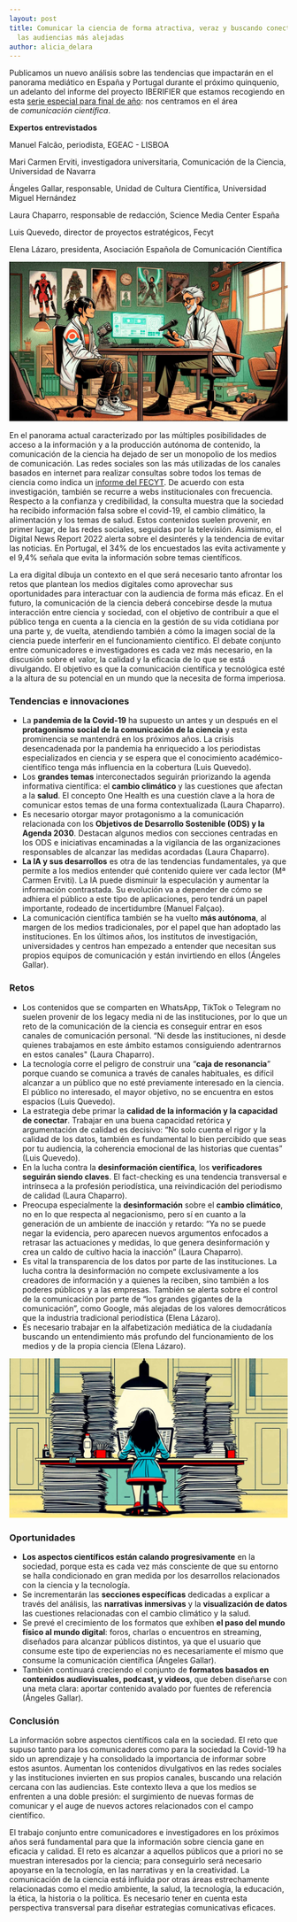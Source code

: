 ```yaml
---
layout: post
title: Comunicar la ciencia de forma atractiva, veraz y buscando conectar con
  las audiencias más alejadas
author: alicia_delara
---
```

<!--StartFragment-->

Publicamos un nuevo análisis sobre las tendencias que impactarán en el panorama mediático en España y Portugal durante el próximo quinquenio, un adelanto del informe del proyecto IBERIFIER que estamos recogiendo en esta [serie especial para final de año](https://mip.umh.es/blog/2023/12/09/especial-tendencias-innovaciones-ecosistema-mediatico-de-espana-y-portugal-2025-2030/): nos centramos en el área de *comunicación científica*.

**Expertos entrevistados**

Manuel Falcão, periodista, EGEAC - LISBOA

Mari Carmen Erviti, investigadora universitaria, Comunicación de la Ciencia, Universidad de Navarra

Ángeles Gallar, responsable, Unidad de Cultura Científica, Universidad Miguel Hernández

Laura Chaparro, responsable de redacción, Science Media Center España

Luis Quevedo, director de proyectos estratégicos, Fecyt

Elena Lázaro, presidenta, Asociación Española de Comunicación Científica

![](/images/001/cult-cient-1.jpg)

En el panorama actual caracterizado por las múltiples posibilidades de acceso a la información y a la producción autónoma de contenido, la comunicación de la ciencia ha dejado de ser un monopolio de los medios de comunicación. Las redes sociales son las más utilizadas de los canales basados en internet para realizar consultas sobre todos los temas de ciencia como indica un [informe del FECYT](https://www.fecyt.es/es/publicacion/desinformacion-cientifica-en-espana). De acuerdo con esta investigación, también se recurre a webs institucionales con frecuencia. Respecto a la confianza y credibilidad, la consulta muestra que la sociedad ha recibido información falsa sobre el covid-19, el cambio climático, la alimentación y los temas de salud. Estos contenidos suelen provenir, en primer lugar, de las redes sociales, seguidas por la televisión. Asimismo, el Digital News Report 2022 alerta sobre el desinterés y la tendencia de evitar las noticias. En Portugal, el 34% de los encuestados las evita activamente y el 9,4% señala que evita la información sobre temas científicos.

La era digital dibuja un contexto en el que será necesario tanto afrontar los retos que plantean los medios digitales como aprovechar sus oportunidades para interactuar con la audiencia de forma más eficaz. En el futuro, la comunicación de la ciencia deberá concebirse desde la mutua interacción entre ciencia y sociedad, con el objetivo de contribuir a que el público tenga en cuenta a la ciencia en la gestión de su vida cotidiana por una parte y, de vuelta, atendiendo también a cómo la imagen social de la ciencia puede interferir en el funcionamiento científico. El debate conjunto entre comunicadores e investigadores es cada vez más necesario, en la discusión sobre el valor, la calidad y la eficacia de lo que se está divulgando. El objetivo es que la comunicación científica y tecnológica esté a la altura de su potencial en un mundo que la necesita de forma imperiosa.



### Tendencias e innovaciones

* La **pandemia de la Covid-19** ha supuesto un antes y un después en el **protagonismo social de la comunicación de la ciencia** y esta prominencia se mantendrá en los próximos años. La crisis desencadenada por la pandemia ha enriquecido a los periodistas especializados en ciencia y se espera que el conocimiento académico-científico tenga más influencia en la cobertura (Luis Quevedo).
* Los **grandes temas** interconectados seguirán priorizando la agenda informativa científica: el **cambio climático** y las cuestiones que afectan a la **salud**. El concepto One Health es una cuestión clave a la hora de comunicar estos temas de una forma contextualizada (Laura Chaparro). 
* Es necesario otorgar mayor protagonismo a la comunicación relacionada con los **Objetivos de Desarrollo Sostenible (ODS) y la Agenda 2030**. Destacan algunos medios con secciones centradas en los ODS e iniciativas encaminadas a la vigilancia de las organizaciones responsables de alcanzar las medidas acordadas (Laura Chaparro). 
* **La IA y sus desarrollos** es otra de las tendencias fundamentales, ya que permite a los medios entender qué contenido quiere ver cada lector (Mª Carmen Erviti). La IA puede disminuir la especulación y aumentar la información contrastada. Su evolución va a depender de cómo se adhiera el público a este tipo de aplicaciones, pero tendrá un papel importante, rodeado de incertidumbre (Manuel Falçao).
* La comunicación científica también se ha vuelto **más autónoma**, al margen de los medios tradicionales, por el papel que han adoptado las instituciones. En los últimos años, los institutos de investigación, universidades y centros han empezado a entender que necesitan sus propios equipos de comunicación y están invirtiendo en ellos (Ángeles Gallar).



### Retos

* Los contenidos que se comparten en WhatsApp, TikTok o Telegram no suelen provenir de los legacy media ni de las instituciones, por lo que un reto de la comunicación de la ciencia es conseguir entrar en esos canales de comunicación personal. “Ni desde las instituciones, ni desde quienes trabajamos en este ámbito estamos consiguiendo adentrarnos en estos canales" (Laura Chaparro).
* La tecnología corre el peligro de construir una “**caja de resonancia**” porque cuando se comunica a través de canales habituales, es difícil alcanzar a un público que no esté previamente interesado en la ciencia. El público no interesado, el mayor objetivo, no se encuentra en estos espacios (Luis Quevedo). 
* La estrategia debe primar la **calidad de la información y la capacidad de conectar**. Trabajar en una buena capacidad retórica y argumentación de calidad es decisivo: “No solo cuenta el rigor y la calidad de los datos, también es fundamental lo bien percibido que seas por tu audiencia, la coherencia emocional de las historias que cuentas” (Luis Quevedo).
* En la lucha contra la **desinformación científica**, los **verificadores seguirán siendo claves**. El fact-checking es una tendencia transversal e intrínseca a la profesión periodística, una reivindicación del periodismo de calidad (Laura Chaparro).
* Preocupa especialmente la **desinformación** sobre el **cambio climático**, no en lo que respecta al negacionismo, pero sí en cuanto a la generación de un ambiente de inacción y retardo: “Ya no se puede negar la evidencia, pero aparecen nuevos argumentos enfocados a retrasar las actuaciones y medidas, lo que genera desinformación y crea un caldo de cultivo hacia la inacción” (Laura Chaparro).
* Es vital la transparencia de los datos por parte de las instituciones. La lucha contra la desinformación no compete exclusivamente a los creadores de información y a quienes la reciben, sino también a los poderes públicos y a las empresas. También se alerta sobre el control de la comunicación por parte de “los grandes gigantes de la comunicación”, como Google, más alejadas de los valores democráticos que la industria tradicional periodística (Elena Lázaro).
* Es necesario trabajar en la alfabetización mediática de la ciudadanía buscando un entendimiento más profundo del funcionamiento de los medios y de la propia ciencia (Elena Lázaro). 

![](/images/001/comunicación-científica-2.jpg)

### Oportunidades

* **Los aspectos científicos están calando progresivamente** en la sociedad, porque esta es cada vez más consciente de que su entorno se halla condicionado en gran medida por los desarrollos relacionados con la ciencia y la tecnología.
* Se incrementarán las **secciones específicas** dedicadas a explicar a través del análisis, las **narrativas inmersivas** y la **visualización de datos** las cuestiones relacionadas con el cambio climático y la salud.
* Se prevé el crecimiento de los formatos que exhiben **el paso del mundo físico al mundo digital**: foros, charlas o encuentros en streaming, diseñados para alcanzar públicos distintos, ya que el usuario que consume este tipo de experiencias no es necesariamente el mismo que consume la comunicación científica (Ángeles Gallar). 
* También continuará creciendo el conjunto de **formatos basados en contenidos audiovisuales, podcast, y videos**, que deben diseñarse con una meta clara: aportar contenido avalado por fuentes de referencia (Ángeles Gallar).

### Conclusión

La información sobre aspectos científicos cala en la sociedad. El reto que supuso tanto para los comunicadores como para la sociedad la Covid-19 ha sido un aprendizaje y ha consolidado la importancia de informar sobre estos asuntos. Aumentan los contenidos divulgativos en las redes sociales y las instituciones invierten en sus propios canales, buscando una relación cercana con las audiencias. Este contexto lleva a que los medios se enfrenten a una doble presión: el surgimiento de nuevas formas de comunicar y el auge de nuevos actores relacionados con el campo científico.

El trabajo conjunto entre comunicadores e investigadores en los próximos años será fundamental para que la información sobre ciencia gane en eficacia y calidad. El reto es alcanzar a aquellos públicos que a priori no se muestran interesados por la ciencia; para conseguirlo será necesario apoyarse en la tecnología, en las narrativas y en la creatividad. La comunicación de la ciencia está influida por otras áreas estrechamente relacionadas como el medio ambiente, la salud, la tecnología, la educación, la ética, la historia o la política. Es necesario tener en cuenta esta perspectiva transversal para diseñar estrategias comunicativas eficaces.



<!--EndFragment-->